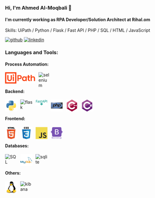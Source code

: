 ### Hi, I'm Ahmed Al-Moqbali 👋
#### I'm currently working as RPA Developer/Solution Architect at Rihal.om

Skills: UiPath / Python / Flask / Fast API / PHP / SQL / HTML / JavaScript

[<img src='https://cdn.jsdelivr.net/npm/simple-icons@3.0.1/icons/github.svg' alt='github' height='40'>](https://github.com/https://github.com/AhmedMoqbali/)  [<img src='https://cdn.jsdelivr.net/npm/simple-icons@3.0.1/icons/linkedin.svg' alt='linkedin' height='40'>](https://www.linkedin.com/in/https://www.linkedin.com/in/ahmed-al-moqbali//)  


### Languages and Tools:


#### Process Automation:
<img align="left" alt="UiPath" width="100px" src="https://github.com/AhmedMoqbali/AhmedMoqbali/blob/main/img/uipath.png" style="padding-right:10px;" />
<img align="left" alt="selenium" width="40px" src="https://raw.githubusercontent.com/detain/svg-logos/780f25886640cef088af994181646db2f6b1a3f8/svg/selenium-logo.svg" style="padding-right:10px;" />
<br><br>

#### Backend:


<img align="left" alt="python" width="40px" src="https://raw.githubusercontent.com/devicons/devicon/master/icons/python/python-original.svg" style="padding-right:10px;" />
<img align="left" alt="flask" width="40px" src="https://www.vectorlogo.zone/logos/pocoo_flask/pocoo_flask-icon.svg" style="padding-right:10px;" />
<img align="left" alt="fastapi" width="40px" src="https://github.com/AhmedMoqbali/AhmedMoqbali/blob/main/img/fastapi.png" style="padding-right:10px;" />
<img align="left" alt="php" width="40px" src="https://raw.githubusercontent.com/devicons/devicon/master/icons/php/php-original.svg" style="padding-right:10px;" />
<img align="left" alt="C++" width="40px" src="https://raw.githubusercontent.com/devicons/devicon/master/icons/cplusplus/cplusplus-original.svg" style="padding-right:10px;" />
<img align="left" alt="C#" width="40px" src="https://raw.githubusercontent.com/devicons/devicon/master/icons/csharp/csharp-original.svg" style="padding-right:10px;" />
<br><br>

#### Frontend:


<img align="left" alt="HTML5" width="40px" src="https://raw.githubusercontent.com/devicons/devicon/master/icons/html5/html5-original-wordmark.svg" style="padding-right:10px;" />
<img align="left" alt="CSS3" width="40px" src="https://raw.githubusercontent.com/devicons/devicon/master/icons/css3/css3-original-wordmark.svg" style="padding-right:10px;" />
<img align="left" alt="JavaScript" width="40px" src="https://raw.githubusercontent.com/devicons/devicon/master/icons/javascript/javascript-original.svg" style="padding-right:10px;" />
<img align="left" alt="JavaScript" width="40px" src="https://raw.githubusercontent.com/devicons/devicon/master/icons/bootstrap/bootstrap-plain-wordmark.svg" style="padding-right:10px;" />
<br><br>

#### Databases:

<img align="left" alt="SQL" width="40px" src="https://www.svgrepo.com/show/303229/microsoft-sql-server-logo.svg" style="padding-right:10px;" />
<img align="left" alt="MySQL" width="40px" src="https://raw.githubusercontent.com/devicons/devicon/master/icons/mysql/mysql-original-wordmark.svg" style="padding-right:10px;" />
<img align="left" alt="sqlite" width="40px" src="https://www.vectorlogo.zone/logos/sqlite/sqlite-icon.svg" style="padding-right:10px;" />
<br><br>

#### Others:

<img align="left" alt="linux" width="40px" src="https://raw.githubusercontent.com/devicons/devicon/master/icons/linux/linux-original.svg" style="padding-right:10px;" />
<img align="left" alt="kibana" width="40px" src="https://www.vectorlogo.zone/logos/elasticco_kibana/elasticco_kibana-icon.svg" style="padding-right:10px;" />
